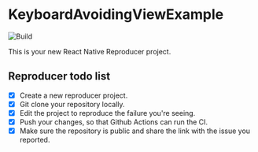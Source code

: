 # KeyboardAvoidingViewExample

![Build](https://github.com/slauzinho/KeyboardAvoidingViewExample/workflows/Pre%20Merge%20Checks/badge.svg)

This is your new React Native Reproducer project.

## Reproducer todo list

- [x] Create a new reproducer project.
- [X] Git clone your repository locally.
- [X] Edit the project to reproduce the failure you're seeing.
- [X] Push your changes, so that Github Actions can run the CI.
- [X] Make sure the repository is public and share the link with the issue you reported.
